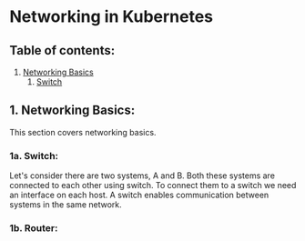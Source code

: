 # Networking in Kubernetes

## Table of contents:

1. [Networking Basics](#1-networking-basics)
   1. [Switch](#1a-switch)


## 1. Networking Basics:

This section covers networking basics. 

### 1a. Switch:

Let's consider there are two systems, A and B. Both these systems are connected to
each other using switch. To connect them to a switch we need an interface on each host. A switch enables communication between
systems in the same network.

### 1b. Router:

